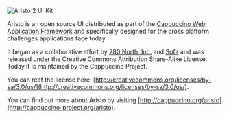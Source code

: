 ![Aristo 2 UI Kit](https://cloud.githubusercontent.com/assets/154423/12844456/37041424-cbf7-11e5-9c08-983e3b6756a9.jpg)

Aristo is an open source UI distributed as part of the [Cappuccino Web Application Framework](http://cappuccino-project.org)
and specifically designed for the cross platform challenges applications face today.

It began as a collaborative effort by [280 North, Inc.](http://280north.com/) and [Sofa](http://www.madebysofa.com/)
and was released under the Creative Commons Attribution Share-Alike License. Today it is maintained by the Cappuccino Project.

You can reaf the license here: [http://creativecommons.org/licenses/by-sa/3.0/us/](http://creativecommons.org/licenses/by-sa/3.0/us/).

You can find out more about Aristo by visiting [http://cappuccino.org/aristo](http://cappuccino-project.org/aristo).
